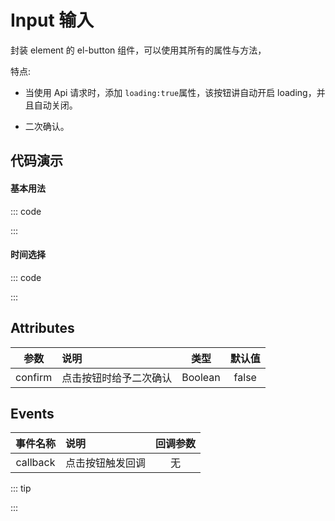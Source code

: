 # Input 输入

封装 element 的 el-button 组件，可以使用其所有的属性与方法，

特点:

- 当使用 Api 请求时，添加 `loading:true`属性，该按钮讲自动开启 loading，并且自动关闭。

- 二次确认。

## 代码演示

#### 基本用法

::: code

<template>
  <div>
    <div style='margin-bottom:20px'>
        <el-switch
            v-model="edit">
        </el-switch>
    </div>
    <div style='display:inline-block;width:200px'>
        <a-input v-model='value' :edit='edit' >
            {{value}}
        </a-input>
    </div>
  </div>
</template>

<script>

export default {
  data() {
    return {
        value:"123",
        edit:false
    }
  },
  methods: {

  }
}
</script>

:::

#### 时间选择

::: code

<template>
  <div>
    <div style='margin-bottom:20px'>
        <el-switch
            v-model="timeEdit">
        </el-switch>
    </div>
    <div style='display:inline-block;width:200px'>
        <a-input v-model='time' type='time' :edit='timeEdit' >
            {{time}}
        </a-input>
    </div>
  </div>
</template>

<script>

export default {
  data() {
    return {
        time:"01:00",
        timeEdit:false
    }
  },
  methods: {

  }
}
</script>

:::

## Attributes

|  参数   | 说明                   |  类型   | 默认值 |
| :-----: | :--------------------- | :-----: | :----: |
| confirm | 点击按钮时给予二次确认 | Boolean | false  |

## Events

| 事件名称 | 说明             | 回调参数 |
| :------: | :--------------- | :------: |
| callback | 点击按钮触发回调 |    无    |

::: tip

<script>

export default {
  data() {
    return {
        time:"01:00",
        timeEdit:false,
        value:"123",
        edit:false
    }
  },
  methods: {

  }
}
</script>

:::
